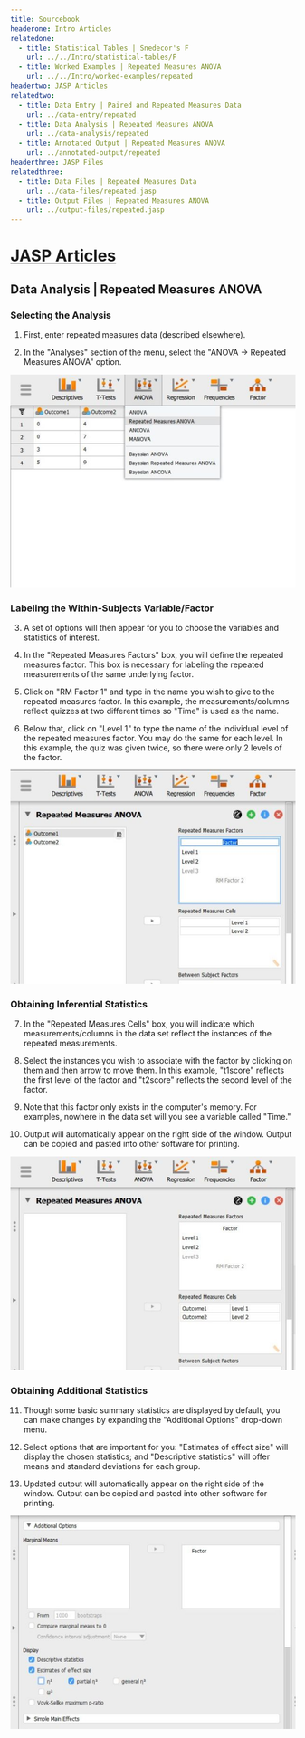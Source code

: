 ```yaml
---
title: Sourcebook
headerone: Intro Articles
relatedone:
  - title: Statistical Tables | Snedecor's F
    url: ../../Intro/statistical-tables/F
  - title: Worked Examples | Repeated Measures ANOVA
    url: ../../Intro/worked-examples/repeated
headertwo: JASP Articles
relatedtwo:
  - title: Data Entry | Paired and Repeated Measures Data
    url: ../data-entry/repeated
  - title: Data Analysis | Repeated Measures ANOVA
    url: ../data-analysis/repeated
  - title: Annotated Output | Repeated Measures ANOVA
    url: ../annotated-output/repeated
headerthree: JASP Files
relatedthree:
  - title: Data Files | Repeated Measures Data
    url: ../data-files/repeated.jasp
  - title: Output Files | Repeated Measures ANOVA
    url: ../output-files/repeated.jasp
---
```


# [JASP Articles](../index.md)

## Data Analysis | Repeated Measures ANOVA 

### Selecting the Analysis

1. First, enter repeated measures data (described elsewhere).

2. In the "Analyses" section of the menu, select the "ANOVA → Repeated Measures ANOVA" option.

<p align="center"><kbd><img src="repeated1.png"></kbd></p>

### Labeling the Within-Subjects Variable/Factor

3. A set of options will then appear for you to choose the variables and statistics of interest.

4. In the "Repeated Measures Factors" box, you will define the repeated measures factor. This box is necessary for labeling the repeated measurements of the same underlying factor.

5. Click on "RM Factor 1" and type in the name you wish to give to the repeated measures factor. In this example, the measurements/columns reflect quizzes at two different times so "Time" is used as the name.

6. Below that, click on "Level 1" to type the name of the individual level of the repeated measures factor. You may do the same for each level. In this example, the quiz was given twice, so  there were only 2 levels of the factor.

<p align="center"><kbd><img src="repeated2.png"></kbd></p>

### Obtaining Inferential Statistics

7. In the "Repeated Measures Cells" box, you will indicate which measurements/columns in the data set reflect the instances of the repeated measurements.

8. Select the instances you wish to associate with the factor by clicking on them and then arrow to move them. In this example, "t1score" reflects the first level of the factor and "t2score"  reflects the second level of the factor.

9. Note that this factor only exists in the computer's memory. For examples, nowhere in the data set will you see a variable called "Time."

10. Output will automatically appear on the right side of the window. Output can be copied and pasted into other software for printing.

<p align="center"><kbd><img src="repeated3.png"></kbd></p>

### Obtaining Additional Statistics

11. Though some basic summary statistics are displayed by default, you can make changes by expanding the "Additional Options" drop-down menu.

12. Select options that are important for you: "Estimates of effect size" will display the chosen statistics; and "Descriptive statistics" will offer means and standard deviations for each group.

13. Updated output will automatically appear on the right side of the window. Output can be copied and pasted into other software for printing.

<p align="center"><kbd><img src="repeated4.png"></kbd></p>
